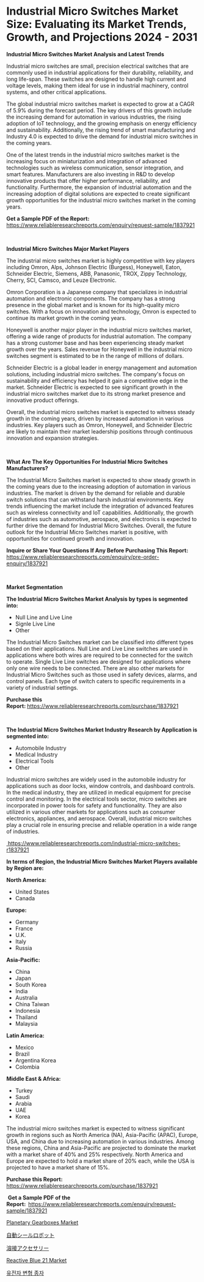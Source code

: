 <p><h1>Industrial Micro Switches Market Size: Evaluating its Market Trends, Growth, and Projections 2024 - 2031</h1></p><p><strong>Industrial Micro Switches Market Analysis and Latest Trends</strong></p>
<p><p>Industrial micro switches are small, precision electrical switches that are commonly used in industrial applications for their durability, reliability, and long life-span. These switches are designed to handle high current and voltage levels, making them ideal for use in industrial machinery, control systems, and other critical applications.</p><p>The global industrial micro switches market is expected to grow at a CAGR of 5.9% during the forecast period. The key drivers of this growth include the increasing demand for automation in various industries, the rising adoption of IoT technology, and the growing emphasis on energy efficiency and sustainability. Additionally, the rising trend of smart manufacturing and Industry 4.0 is expected to drive the demand for industrial micro switches in the coming years.</p><p>One of the latest trends in the industrial micro switches market is the increasing focus on miniaturization and integration of advanced technologies such as wireless communication, sensor integration, and smart features. Manufacturers are also investing in R&D to develop innovative products that offer higher performance, reliability, and functionality. Furthermore, the expansion of industrial automation and the increasing adoption of digital solutions are expected to create significant growth opportunities for the industrial micro switches market in the coming years.</p></p>
<p><strong>Get a Sample PDF of the Report:&nbsp;</strong> <a href="https://www.reliableresearchreports.com/enquiry/request-sample/1837921">https://www.reliableresearchreports.com/enquiry/request-sample/1837921</a></p>
<p>&nbsp;</p>
<p><strong>Industrial Micro Switches Major Market Players</strong></p>
<p><p>The industrial micro switches market is highly competitive with key players including Omron, Alps, Johnson Electric (Burgess), Honeywell, Eaton, Schneider Electric, Siemens, ABB, Panasonic, TROX, Zippy Technology, Cherry, SCI, Camsco, and Leuze Electronic. </p><p>Omron Corporation is a Japanese company that specializes in industrial automation and electronic components. The company has a strong presence in the global market and is known for its high-quality micro switches. With a focus on innovation and technology, Omron is expected to continue its market growth in the coming years.</p><p>Honeywell is another major player in the industrial micro switches market, offering a wide range of products for industrial automation. The company has a strong customer base and has been experiencing steady market growth over the years. Sales revenue for Honeywell in the industrial micro switches segment is estimated to be in the range of millions of dollars.</p><p>Schneider Electric is a global leader in energy management and automation solutions, including industrial micro switches. The company's focus on sustainability and efficiency has helped it gain a competitive edge in the market. Schneider Electric is expected to see significant growth in the industrial micro switches market due to its strong market presence and innovative product offerings.</p><p>Overall, the industrial micro switches market is expected to witness steady growth in the coming years, driven by increased automation in various industries. Key players such as Omron, Honeywell, and Schneider Electric are likely to maintain their market leadership positions through continuous innovation and expansion strategies.</p></p>
<p>&nbsp;</p>
<p><strong>What Are The Key Opportunities For Industrial Micro Switches Manufacturers?</strong></p>
<p><p>The Industrial Micro Switches market is expected to show steady growth in the coming years due to the increasing adoption of automation in various industries. The market is driven by the demand for reliable and durable switch solutions that can withstand harsh industrial environments. Key trends influencing the market include the integration of advanced features such as wireless connectivity and IoT capabilities. Additionally, the growth of industries such as automotive, aerospace, and electronics is expected to further drive the demand for Industrial Micro Switches. Overall, the future outlook for the Industrial Micro Switches market is positive, with opportunities for continued growth and innovation.</p></p>
<p><strong>Inquire or Share Your Questions If Any Before Purchasing This Report:</strong> <a href="https://www.reliableresearchreports.com/enquiry/pre-order-enquiry/1837921">https://www.reliableresearchreports.com/enquiry/pre-order-enquiry/1837921</a></p>
<p>&nbsp;</p>
<p><strong>Market Segmentation</strong></p>
<p><strong>The Industrial Micro Switches Market Analysis by types is segmented into:</strong></p>
<p><ul><li>Null Line and Live Line</li><li>Signle Live Line</li><li>Other</li></ul></p>
<p><p>The Industrial Micro Switches market can be classified into different types based on their applications. Null Line and Live Line switches are used in applications where both wires are required to be connected for the switch to operate. Single Live Line switches are designed for applications where only one wire needs to be connected. There are also other markets for Industrial Micro Switches such as those used in safety devices, alarms, and control panels. Each type of switch caters to specific requirements in a variety of industrial settings.</p></p>
<p><strong>Purchase this Report:&nbsp;</strong><a href="https://www.reliableresearchreports.com/purchase/1837921">https://www.reliableresearchreports.com/purchase/1837921</a></p>
<p>&nbsp;</p>
<p><strong>The Industrial Micro Switches Market Industry Research by Application is segmented into:</strong></p>
<p><ul><li>Automobile Industry</li><li>Medical Industry</li><li>Electrical Tools</li><li>Other</li></ul></p>
<p><p>Industrial micro switches are widely used in the automobile industry for applications such as door locks, window controls, and dashboard controls. In the medical industry, they are utilized in medical equipment for precise control and monitoring. In the electrical tools sector, micro switches are incorporated in power tools for safety and functionality. They are also utilized in various other markets for applications such as consumer electronics, appliances, and aerospace. Overall, industrial micro switches play a crucial role in ensuring precise and reliable operation in a wide range of industries.</p></p>
<p><a href="https://www.reliableresearchreports.com/industrial-micro-switches-r1837921">&nbsp;https://www.reliableresearchreports.com/industrial-micro-switches-r1837921</a></p>
<p><strong>In terms of Region, the Industrial Micro Switches Market Players available by Region are:</strong></p>
<p>
    <p> <strong> North America: </strong>
        <ul>
            <li>United States</li>
            <li>Canada</li>
        </ul>
        </p> 
    <p> <strong> Europe: </strong>
        <ul>
            <li>Germany</li>
            <li>France</li>
            <li>U.K.</li>
            <li>Italy</li>
            <li>Russia</li>
        </ul>
        </p> 
    <p> <strong> Asia-Pacific: </strong>
        <ul>
            <li>China</li>
            <li>Japan</li>
            <li>South Korea</li>
            <li>India</li>
            <li>Australia</li>
            <li>China Taiwan</li>
            <li>Indonesia</li>
            <li>Thailand</li>
            <li>Malaysia</li>
        </ul>
        </p> 
    <p> <strong> Latin America: </strong>
        <ul>
            <li>Mexico</li>
            <li>Brazil</li>
            <li>Argentina Korea</li>
            <li>Colombia</li>
        </ul>
        </p> 
    <p> <strong> Middle East & Africa: </strong>
        <ul>
            <li>Turkey</li>
            <li>Saudi</li>
            <li>Arabia</li>
            <li>UAE</li>
            <li>Korea</li>
        </ul>
    </p>
    </p>
<p><p>The industrial micro switches market is expected to witness significant growth in regions such as North America (NA), Asia-Pacific (APAC), Europe, USA, and China due to increasing automation in various industries. Among these regions, China and Asia-Pacific are projected to dominate the market with a market share of 40% and 25% respectively. North America and Europe are expected to hold a market share of 20% each, while the USA is projected to have a market share of 15%.</p></p>
<p><strong>Purchase this Report: </strong><a href="https://www.reliableresearchreports.com/purchase/1837921">https://www.reliableresearchreports.com/purchase/1837921</a></p>
<p>&nbsp;<strong>Get a Sample PDF of the Report:&nbsp;&nbsp;</strong><a href="https://www.reliableresearchreports.com/enquiry/request-sample/1837921">https://www.reliableresearchreports.com/enquiry/request-sample/1837921</a></p>
<p><strong></strong></p>
<p><p><a href="https://github.com/Sherrillcrooksxa8i18ucf2m/Market-Research-Report-List-2/blob/main/planetary-gearboxes-market.md">Planetary Gearboxes Market</a></p><p><a href="https://github.com/efcvopdgkdx128/Market-Research-Report-List-1/blob/main/452248929284.md">自動シールロボット</a></p><p><a href="https://github.com/hwbcz413288296/Market-Research-Report-List-1/blob/main/776557829285.md">溶接アクセサリー</a></p><p><a href="https://issuu.com/reportprime-2/docs/reactive-blue-21-market-size-2030.pptx">Reactive Blue 21 Market</a></p><p><a href="https://github.com/bunxhcci35271755/Market-Research-Report-List-1/blob/main/425093826990.md">유전자 변형 종자</a></p></p>